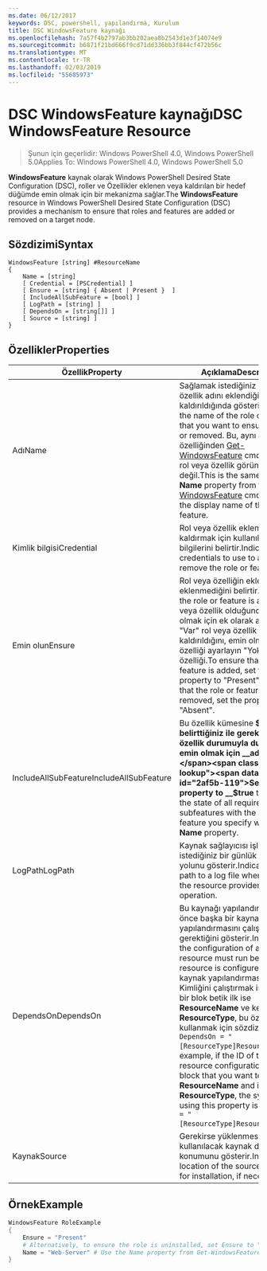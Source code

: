 ```yaml
---
ms.date: 06/12/2017
keywords: DSC, powershell, yapılandırma, Kurulum
title: DSC WindowsFeature kaynağı
ms.openlocfilehash: 7a57f4b2797ab3bb202aea8b2543d1e3f14074e9
ms.sourcegitcommit: b6871f21bd666f9cd71dd336bb3f844cf472b56c
ms.translationtype: MT
ms.contentlocale: tr-TR
ms.lasthandoff: 02/03/2019
ms.locfileid: "55685973"
---
```

# <a name="dsc-windowsfeature-resource"></a><span data-ttu-id="2af5b-103">DSC WindowsFeature kaynağı</span><span class="sxs-lookup"><span data-stu-id="2af5b-103">DSC WindowsFeature Resource</span></span>

> <span data-ttu-id="2af5b-104">Şunun için geçerlidir: Windows PowerShell 4.0, Windows PowerShell 5.0</span><span class="sxs-lookup"><span data-stu-id="2af5b-104">Applies To: Windows PowerShell 4.0, Windows PowerShell 5.0</span></span>

<span data-ttu-id="2af5b-105">**WindowsFeature** kaynak olarak Windows PowerShell Desired State Configuration (DSC), roller ve Özellikler eklenen veya kaldırılan bir hedef düğümde emin olmak için bir mekanizma sağlar.</span><span class="sxs-lookup"><span data-stu-id="2af5b-105">The **WindowsFeature** resource in Windows PowerShell Desired State Configuration (DSC) provides a mechanism to ensure that roles and features are added or removed on a target node.</span></span>

## <a name="syntax"></a><span data-ttu-id="2af5b-106">Sözdizimi</span><span class="sxs-lookup"><span data-stu-id="2af5b-106">Syntax</span></span>

```
WindowsFeature [string] #ResourceName
{
    Name = [string]
    [ Credential = [PSCredential] ]
    [ Ensure = [string] { Absent | Present }  ]
    [ IncludeAllSubFeature = [bool] ]
    [ LogPath = [string] ]
    [ DependsOn = [string[]] ]
    [ Source = [string] ]
}
```

## <a name="properties"></a><span data-ttu-id="2af5b-107">Özellikler</span><span class="sxs-lookup"><span data-stu-id="2af5b-107">Properties</span></span>

|  <span data-ttu-id="2af5b-108">Özellik</span><span class="sxs-lookup"><span data-stu-id="2af5b-108">Property</span></span>  |  <span data-ttu-id="2af5b-109">Açıklama</span><span class="sxs-lookup"><span data-stu-id="2af5b-109">Description</span></span>   |
|---|---|
| <span data-ttu-id="2af5b-110">Adı</span><span class="sxs-lookup"><span data-stu-id="2af5b-110">Name</span></span>| <span data-ttu-id="2af5b-111">Sağlamak istediğiniz rol veya özellik adını eklendiğinde veya kaldırıldığında gösterir.</span><span class="sxs-lookup"><span data-stu-id="2af5b-111">Indicates the name of the role or feature that you want to ensure is added or removed.</span></span> <span data-ttu-id="2af5b-112">Bu, aynı __adı__ özelliğinden [Get-WindowsFeature](/powershell/module/servermanager/Get-WindowsFeature) cmdlet'ini ve rol veya özellik görünen adı değil.</span><span class="sxs-lookup"><span data-stu-id="2af5b-112">This is the same as the __Name__ property from the [Get-WindowsFeature](/powershell/module/servermanager/Get-WindowsFeature) cmdlet, and not the display name of the role or feature.</span></span>|
| <span data-ttu-id="2af5b-113">Kimlik bilgisi</span><span class="sxs-lookup"><span data-stu-id="2af5b-113">Credential</span></span>| <span data-ttu-id="2af5b-114">Rol veya özellik eklemek veya kaldırmak için kullanılacak kimlik bilgilerini belirtir.</span><span class="sxs-lookup"><span data-stu-id="2af5b-114">Indicates the credentials to use to add or remove the role or feature.</span></span>|
| <span data-ttu-id="2af5b-115">Emin olun</span><span class="sxs-lookup"><span data-stu-id="2af5b-115">Ensure</span></span>| <span data-ttu-id="2af5b-116">Rol veya özelliğin eklenip eklenmediğini belirtir.</span><span class="sxs-lookup"><span data-stu-id="2af5b-116">Indicates if the role or feature is added.</span></span> <span data-ttu-id="2af5b-117">Rol veya özellik olduğundan emin olmak için ek olarak ayarlayın "Var" rol veya özellik kaldırıldığını, emin olmak için bu özelliği ayarlayın "Yok" özelliği.</span><span class="sxs-lookup"><span data-stu-id="2af5b-117">To ensure that the role or feature is added, set this property to "Present" To ensure that the role or feature is removed, set the property to "Absent".</span></span>|
| <span data-ttu-id="2af5b-118">IncludeAllSubFeature</span><span class="sxs-lookup"><span data-stu-id="2af5b-118">IncludeAllSubFeature</span></span>| <span data-ttu-id="2af5b-119">Bu özellik kümesine __$true__ belirttiğiniz ile gerekli tüm alt özellik durumuyla durumunu emin olmak için __adı__ özelliği.</span><span class="sxs-lookup"><span data-stu-id="2af5b-119">Set this property to __$true__ to ensure the state of all required subfeatures with the state of the feature you specify with the __Name__ property.</span></span>|
| <span data-ttu-id="2af5b-120">LogPath</span><span class="sxs-lookup"><span data-stu-id="2af5b-120">LogPath</span></span>| <span data-ttu-id="2af5b-121">Kaynak sağlayıcısı işlemi oturum istediğiniz bir günlük dosyası yolunu gösterir.</span><span class="sxs-lookup"><span data-stu-id="2af5b-121">Indicates the path to a log file where you want the resource provider to log the operation.</span></span>|
| <span data-ttu-id="2af5b-122">DependsOn</span><span class="sxs-lookup"><span data-stu-id="2af5b-122">DependsOn</span></span>| <span data-ttu-id="2af5b-123">Bu kaynağı yapılandırılmadan önce başka bir kaynak yapılandırmasını çalıştırmanız gerektiğini gösterir.</span><span class="sxs-lookup"><span data-stu-id="2af5b-123">Indicates that the configuration of another resource must run before this resource is configured.</span></span> <span data-ttu-id="2af5b-124">Örneğin, kaynak yapılandırmasının Kimliğini çalıştırmak istediğiniz bir blok betik ilk ise __ResourceName__ ve kendi türünün __ResourceType__, bu özelliği kullanmak için sözdizimi `DependsOn = "[ResourceType]ResourceName"`.</span><span class="sxs-lookup"><span data-stu-id="2af5b-124">For example, if the ID of the resource configuration script block that you want to run first is __ResourceName__ and its type is __ResourceType__, the syntax for using this property is `DependsOn = "[ResourceType]ResourceName"`.</span></span>|
| <span data-ttu-id="2af5b-125">Kaynak</span><span class="sxs-lookup"><span data-stu-id="2af5b-125">Source</span></span>| <span data-ttu-id="2af5b-126">Gerekirse yüklenmesi için kullanılacak kaynak dosyasının konumunu gösterir.</span><span class="sxs-lookup"><span data-stu-id="2af5b-126">Indicates the location of the source file to use for installation, if necessary.</span></span>|

## <a name="example"></a><span data-ttu-id="2af5b-127">Örnek</span><span class="sxs-lookup"><span data-stu-id="2af5b-127">Example</span></span>
```powershell
WindowsFeature RoleExample
{
    Ensure = "Present"
    # Alternatively, to ensure the role is uninstalled, set Ensure to "Absent"
    Name = "Web-Server" # Use the Name property from Get-WindowsFeature
}
```